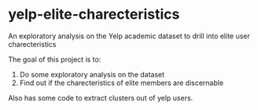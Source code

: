 # yelp-elite-charecteristics
An exploratory analysis on the Yelp academic dataset to drill into elite user charecteristics


The goal of this project is to:
1. Do some exploratory analysis on the dataset
2. Find out if the charecteristics of elite members are discernable


Also has some code to extract clusters out of yelp users.
